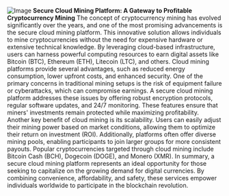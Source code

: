 
![Image](https://github.com/user-attachments/assets/d7419ec9-dc67-403f-bf28-8faea5f1f74f)
**Secure Cloud Mining Platform: A Gateway to Profitable Cryptocurrency Mining**
The concept of cryptocurrency mining has evolved significantly over the years, and one of the most promising advancements is the secure cloud mining platform. This innovative solution allows individuals to mine cryptocurrencies without the need for expensive hardware or extensive technical knowledge. By leveraging cloud-based infrastructure, users can harness powerful computing resources to earn digital assets like Bitcoin (BTC), Ethereum (ETH), Litecoin (LTC), and others.
Cloud mining platforms provide several advantages, such as reduced energy consumption, lower upfront costs, and enhanced security. One of the primary concerns in traditional mining setups is the risk of equipment failure or cyberattacks, which can compromise earnings. A secure cloud mining platform addresses these issues by offering robust encryption protocols, regular software updates, and 24/7 monitoring. These features ensure that miners' investments remain protected while maximizing profitability.
Another key benefit of cloud mining is its scalability. Users can easily adjust their mining power based on market conditions, allowing them to optimize their return on investment (ROI). Additionally, platforms often offer diverse mining pools, enabling participants to join larger groups for more consistent payouts. Popular cryptocurrencies targeted through cloud mining include Bitcoin Cash (BCH), Dogecoin (DOGE), and Monero (XMR).
In summary, a secure cloud mining platform represents an ideal opportunity for those seeking to capitalize on the growing demand for digital currencies. By combining convenience, affordability, and safety, these services empower individuals worldwide to participate in the blockchain revolution.
